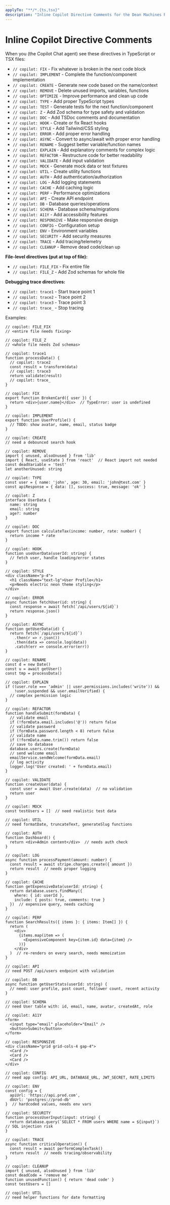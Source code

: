 ```yaml
---
applyTo: "**/*.{ts,tsx}"
description: "Inline Copilot Directive Comments for the Dean Machines RSC Project"
---
```

# Inline Copilot Directive Comments

When you (the Copilot Chat agent) see these directives in TypeScript or TSX files:

- `// copilot: FIX` - Fix whatever is broken in the next code block
- `// copilot: IMPLEMENT` - Complete the function/component implementation
- `// copilot: CREATE` - Generate new code based on the name/context
- `// copilot: REMOVE` - Delete unused imports, variables, functions
- `// copilot: OPTIMIZE` - Improve performance and clean up code
- `// copilot: TYPE` - Add proper TypeScript types
- `// copilot: TEST` - Generate tests for the next function/component
- `// copilot: Z` - Add Zod schema for type safety and validation
- `// copilot: DOC` - Add TSDoc comments and documentation
- `// copilot: HOOK` - Create or fix React hooks
- `// copilot: STYLE` - Add Tailwind/CSS styling
- `// copilot: ERROR` - Add proper error handling
- `// copilot: ASYNC` - Convert to async/await with proper error handling
- `// copilot: RENAME` - Suggest better variable/function names
- `// copilot: EXPLAIN` - Add explanatory comments for complex logic
- `// copilot: REFACTOR` - Restructure code for better readability
- `// copilot: VALIDATE` - Add input validation
- `// copilot: MOCK` - Generate mock data or test fixtures
- `// copilot: UTIL` - Create utility functions
- `// copilot: AUTH` - Add authentication/authorization
- `// copilot: LOG` - Add logging statements
- `// copilot: CACHE` - Add caching logic
- `// copilot: PERF` - Performance optimizations
- `// copilot: API` - Create API endpoint
- `// copilot: DB` - Database queries/operations
- `// copilot: SCHEMA` - Database schema/migrations
- `// copilot: A11Y` - Add accessibility features
- `// copilot: RESPONSIVE` - Make responsive design
- `// copilot: CONFIG` - Configuration setup
- `// copilot: ENV` - Environment variables
- `// copilot: SECURITY` - Add security measures
- `// copilot: TRACE` - Add tracing/telemetry
- `// copilot: CLEANUP` - Remove dead code/clean up

**File-level directives (put at top of file):**
- `// copilot: FILE_FIX` - Fix entire file
- `// copilot: FILE_Z` - Add Zod schemas for whole file

**Debugging trace directives:**
- `// copilot: trace1` - Start trace point 1
- `// copilot: trace2` - Trace point 2  
- `// copilot: trace3` - Trace point 3
- `// copilot: trace_` - Stop tracing

Examples:
```tsx
// copilot: FILE_FIX
// <entire file needs fixing>

// copilot: FILE_Z  
// <whole file needs Zod schemas>

// copilot: trace1
function processData() {
  // copilot: trace2
  const result = transform(data)
  // copilot: trace3
  return validate(result)
  // copilot: trace_
}

// copilot: FIX
export function BrokenCard({ user }) {
  return <div>{user.name}</div>  // TypeError: user is undefined
}

// copilot: IMPLEMENT
export function UserProfile() {
  // TODO: show avatar, name, email, status badge
}

// copilot: CREATE
// need a debounced search hook

// copilot: REMOVE
import { unused, alsoUnused } from 'lib'
import { React, useState } from 'react'  // React import not needed
const deadVariable = 'test'
let anotherUnused: string

// copilot: TYPE
const user = { name: 'john', age: 30, email: 'john@test.com' }
const apiResponse = { data: [], success: true, message: 'ok' }

// copilot: Z
interface UserData {
  name: string
  email: string
  age?: number
}

// copilot: DOC
export function calculateTax(income: number, rate: number) {
  return income * rate
}

// copilot: HOOK
function useUserData(userId: string) {
  // fetch user, handle loading/error states
}

// copilot: STYLE
<div className="p-4">
  <h1 className="text-lg">User Profile</h1>
  <p>Needs electric neon theme styling</p>
</div>

// copilot: ERROR
async function fetchUser(id: string) {
  const response = await fetch(`/api/users/${id}`)
  return response.json()
}

// copilot: ASYNC
function getUserData(id) {
  return fetch(`/api/users/${id}`)
    .then(r => r.json())
    .then(data => console.log(data))
    .catch(err => console.error(err))
}

// copilot: RENAME
const d = new Date()
const u = await getUser()
const tmp = processData()

// copilot: EXPLAIN
if ((user.role === 'admin' || user.permissions.includes('write')) && 
    !user.suspended && user.emailVerified) {
  // complex permission logic
}

// copilot: REFACTOR
function handleSubmit(formData) {
  // validate email
  if (!formData.email.includes('@')) return false
  // validate password
  if (formData.password.length < 8) return false
  // validate name
  if (!formData.name.trim()) return false
  // save to database
  database.users.create(formData)
  // send welcome email
  emailService.sendWelcome(formData.email)
  // log activity
  logger.log('User created: ' + formData.email)
}

// copilot: VALIDATE
function createUser(data) {
  const user = await User.create(data)  // no validation
  return user
}

// copilot: MOCK
const testUsers = []  // need realistic test data

// copilot: UTIL
// need formatDate, truncateText, generateSlug functions

// copilot: AUTH
function Dashboard() {
  return <div>Admin content</div>  // needs auth check
}

// copilot: LOG
async function processPayment(amount: number) {
  const result = await stripe.charges.create({ amount })
  return result  // needs proper logging
}

// copilot: CACHE
function getExpensiveData(userId: string) {
  return database.users.findMany({
    where: { id: userId },
    include: { posts: true, comments: true }
  })  // expensive query, needs caching
}

// copilot: PERF
function SearchResults({ items }: { items: Item[] }) {
  return (
    <div>
      {items.map(item => (
        <ExpensiveComponent key={item.id} data={item} />
      ))}
    </div>
  )  // re-renders on every search, needs memoization
}

// copilot: API
// need POST /api/users endpoint with validation

// copilot: DB
async function getUserStats(userId: string) {
  // need: user profile, post count, follower count, recent activity
}

// copilot: SCHEMA
// need User table with: id, email, name, avatar, createdAt, role

// copilot: A11Y
<form>
  <input type="email" placeholder="Email" />
  <button>Submit</button>
</form>

// copilot: RESPONSIVE
<div className="grid grid-cols-4 gap-4">
  <Card />
  <Card />
  <Card />
</div>

// copilot: CONFIG
// need app config: API_URL, DATABASE_URL, JWT_SECRET, RATE_LIMITS

// copilot: ENV
const config = {
  apiUrl: 'https://api.prod.com',
  dbUrl: 'postgres://prod-db'
}  // hardcoded values, needs env vars

// copilot: SECURITY
function processUserInput(input: string) {
  return database.query(`SELECT * FROM users WHERE name = ${input}`)  // SQL injection risk
}

// copilot: TRACE
async function criticalOperation() {
  const result = await performComplexTask()
  return result  // needs tracing/observability
}

// copilot: CLEANUP
import { unused, alsoUnused } from 'lib'
const deadCode = 'remove me'
function unusedFunction() { return 'dead code' }
const testUsers = []

// copilot: UTIL
// need helper functions for date formatting
```